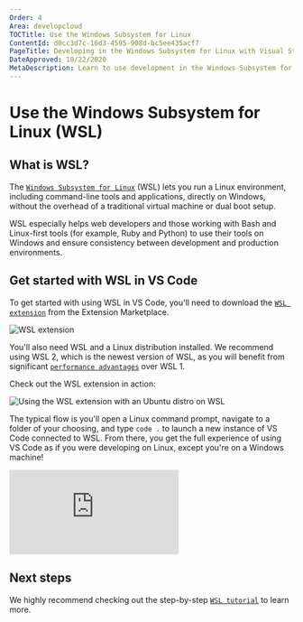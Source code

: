 ```yaml
---
Order: 4
Area: developcloud
TOCTitle: Use the Windows Subsystem for Linux
ContentId: d0cc3d7c-16d3-4595-908d-bc5ee435acf7
PageTitle: Developing in the Windows Subsystem for Linux with Visual Studio Code
DateApproved: 10/22/2020
MetaDescription: Learn to use development in the Windows Subsystem for Linux (WSL) with Visual Studio Code
---
```

# Use the Windows Subsystem for Linux (WSL)

## What is WSL?

The [`Windows Subsystem for Linux`](https://learn.microsoft.com/windows/wsl/about) (WSL) lets you run a Linux environment, including command-line tools and applications, directly on Windows, without the overhead of a traditional virtual machine or dual boot setup.

WSL especially helps web developers and those working with Bash and Linux-first tools (for example, Ruby and Python) to use their tools on Windows and ensure consistency between development and production environments.

## Get started with WSL in VS Code

To get started with using WSL in VS Code, you'll need to download the [`WSL extension`](https://marketplace.visualstudio.com/items?itemName=ms-vscode-remote.remote-wsl) from the Extension Marketplace.

![`WSL extension`](images/wsl/wsl-extension.png)

You'll also need WSL and a Linux distribution installed. We recommend using WSL 2, which is the newest version of WSL, as you will benefit from significant [`performance advantages`](https://learn.microsoft.com/windows/wsl/compare-versions) over WSL 1.

Check out the WSL extension in action:

<img src="https://github.com/microsoft/vscode-remote-release/blob/main/docs/images/remote-wsl-open-code.gif?raw=true" alt="Using the WSL extension with an Ubuntu distro on WSL" aria-hidden="true" class="thumb"/>

The typical flow is you'll open a Linux command prompt, navigate to a folder of your choosing, and type `code .` to launch a new instance of VS Code connected to WSL. From there, you get the full experience of using VS Code as if you were developing on Linux, except you're on a Windows machine!

<iframe src="https://www.youtube-nocookie.com/embed/mIHprjsSO9o?rel=0&amp;disablekb=0&amp;modestbranding=1&amp;showinfo=0" frameborder="0" allowfullscreen title="Visual Studio Code WSL"></iframe>

## Next steps

We highly recommend checking out the step-by-step [`WSL tutorial`](/docs/remote/wsl-tutorial.md) to learn more.
